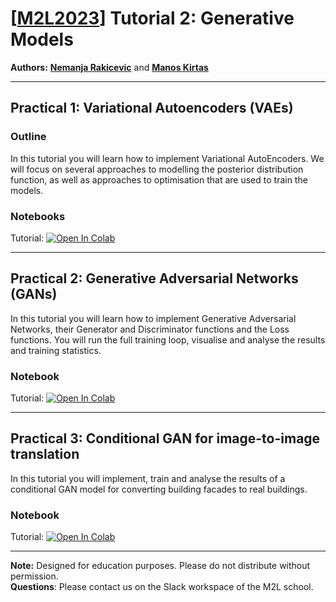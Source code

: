 # [[M2L2023](https://www.m2lschool.org/home)] Tutorial 2: Generative Models

**Authors:** **[Nemanja Rakicevic](https://nemanja-rakicevic.github.io/)** and **[Manos Kirtas](https://scholar.google.com/citations?user=EyaKPkwAAAAJ&hl=en)**

--- 

## Practical 1: Variational Autoencoders (VAEs)

### Outline

In this tutorial you will learn how to implement Variational AutoEncoders. We will focus on several approaches to modelling the posterior distribution function, as well as approaches to optimisation that are used to train the models.

### Notebooks

Tutorial: [![Open In Colab](https://colab.research.google.com/assets/colab-badge.svg)](https://colab.research.google.com/github/M2Lschool/tutorials2023/blob/main/2_generative/notebooks/2_1_vaes/2_1_vaes.ipynb)


---

## Practical 2: Generative Adversarial Networks (GANs)

In this tutorial you will learn how to implement Generative Adversarial Networks, their Generator and Discriminator functions and the Loss functions. You will run the full training loop, visualise and analyse the results and training statistics.

### Notebook

Tutorial: [![Open In Colab](https://colab.research.google.com/assets/colab-badge.svg)](https://colab.research.google.com/github/M2Lschool/tutorials2023/blob/main/2_generative/notebooks/2_2_gans/2_2_gans.ipynb)


---

## Practical 3: Conditional GAN for image-to-image translation

In this tutorial you will implement, train and analyse the results of a conditional GAN model for converting building facades to real buildings. 

### Notebook

Tutorial: [![Open In Colab](https://colab.research.google.com/assets/colab-badge.svg)](https://colab.research.google.com/github/M2Lschool/tutorials2023/blob/main/2_generative/notebooks/2_3_style_transfer/2_3_style_transfer.ipynb)

---

**Note:** Designed for education purposes. Please do not distribute without permission.
<br>
**Questions**: Please contact us on the Slack workspace of the M2L school.